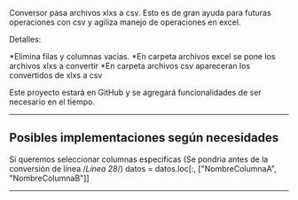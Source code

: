 Conversor pasa archivos xlxs a csv. Esto es de gran ayuda para futuras operaciones con csv y agiliza manejo de operaciones en excel.

Detalles:

*Elimina filas y columnas vacias.
*En carpeta archivos excel se pone los archivos xlxs a convertir
*En carpeta archivos csv apareceran los convertidos de xlxs a csv

Este proyecto estará en GitHub y se agregará funcionalidades de ser necesario en el tiempo.

----------------------
Posibles implementaciones según necesidades
----------------------

Si queremos seleccionar columnas especificas 
(Se pondria antes de la conversión de línea /*Línea 28*/)
datos = datos.loc[:, ["NombreColumnaA", "NombreColumnaB"]]

----------------------
